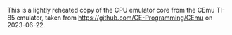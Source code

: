 This is a lightly reheated copy of the CPU emulator core from the CEmu TI-85
emulator, taken from https://github.com/CE-Programming/CEmu on 2023-06-22.
